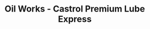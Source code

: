 ---
title: "Oil Works - Castrol Premium Lube Express"
url: /lavale/oil-works-castrol-premium-lube-express/
shop: Autowerkstatt
---